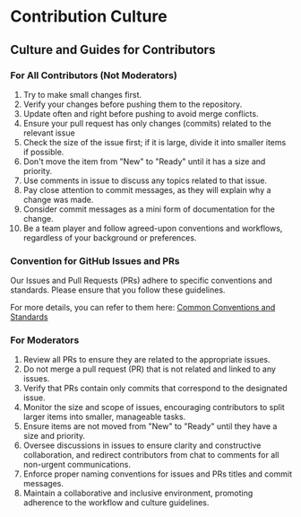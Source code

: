 # Contribution Culture

## Culture and Guides for Contributors

### For All Contributors (Not Moderators)

1. Try to make small changes first.
2. Verify your changes before pushing them to the repository.
3. Update often and right before pushing to avoid merge conflicts.
4. Ensure your pull request has only changes (commits) related to the relevant issue
5. Check the size of the issue first; if it is large, divide it into smaller items if possible.
6. Don't move the item from "New" to "Ready" until it has a size and priority.
7. Use comments in issue to discuss any topics related to that issue.
8. Pay close attention to commit messages, as they will explain why a change was made. 
9. Consider commit messages as a mini form of documentation for the change.
10. Be a team player and follow agreed-upon conventions and workflows, regardless of your background or preferences.


### Convention for GitHub Issues and PRs

Our Issues and Pull Requests (PRs) adhere to specific conventions and standards. Please ensure that you follow these guidelines. 

For more details, you can refer to them here: [Common Conventions and Standards](../standards-and-practices/standards-and-conventions.md)

### For Moderators

1. Review all PRs to ensure they are related to the appropriate issues.
2. Do not merge a pull request (PR) that is not related and linked to any issues.
3. Verify that PRs contain only commits that correspond to the designated issue.
4. Monitor the size and scope of issues, encouraging contributors to split larger items into smaller, manageable tasks.
5. Ensure items are not moved from "New" to "Ready" until they have a size and priority.
6. Oversee discussions in issues to ensure clarity and constructive collaboration, and redirect contributors from chat to comments for all non-urgent communications.
7. Enforce proper naming conventions for issues and PRs titles and commit messages.
8. Maintain a collaborative and inclusive environment, promoting adherence to the workflow and culture guidelines.
